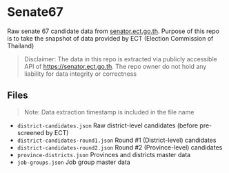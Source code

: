 # Senate67

Raw senate 67 candidate data from [senator.ect.go.th](https://senator.ect.go.th). Purpose of this repo is to take the snapshot of data provided by ECT (Election Commission of Thailand)

> Disclaimer: The data in this repo is extracted via publicly accessible API of https://senator.ect.go.th. The repo owner do not hold any liability for data integrity or correctness

## Files

> Note: Data extraction timestamp is included in the file name

- `district-candidates.json` Raw district-level candidates (before pre-screened by ECT)
- `district-candidates-round1.json` Round #1 (District-level) candidates
- `district-candidates-round2.json` Round #2 (Province-level) candidates
- `province-districts.json` Provinces and districts master data
- `job-groups.json` Job group master data
